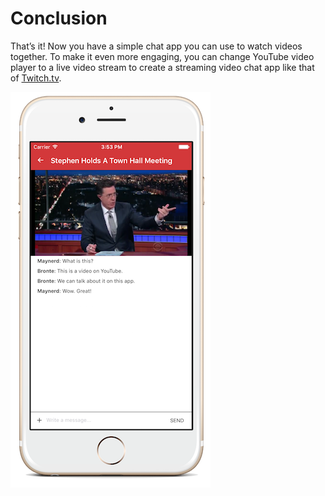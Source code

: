 # Conclusion

That’s it! Now you have a simple chat app you can use to watch videos together. To make it even more engaging, you can change YouTube video player to a live video stream to create a streaming video chat app like that of [Twitch.tv](http://www.twitch.tv).


![](../file/011_screenshot_320.png)
